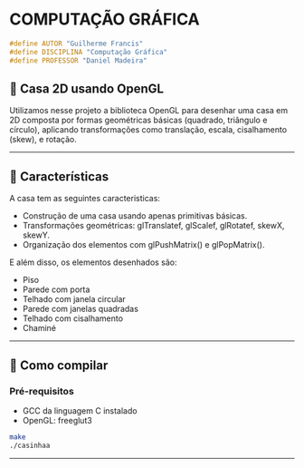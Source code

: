 # COMPUTAÇÃO GRÁFICA
```c
#define AUTOR "Guilherme Francis"
#define DISCIPLINA "Computação Gráfica"
#define PROFESSOR "Daniel Madeira"
```

## 🏡 Casa 2D usando OpenGL

Utilizamos nesse projeto a biblioteca OpenGL para desenhar uma casa em 2D composta por formas geométricas básicas (quadrado, triângulo e círculo), aplicando transformações como translação, escala, cisalhamento (skew), e rotação.

---

## 🧱 Características

A casa tem as seguintes caracteristicas:

- Construção de uma casa usando apenas primitivas básicas.
- Transformações geométricas: glTranslatef, glScalef, glRotatef, skewX, skewY.
- Organização dos elementos com glPushMatrix() e glPopMatrix().


E além disso, os elementos desenhados são:

- Piso
- Parede com porta
- Telhado com janela circular
- Parede com janelas quadradas
- Telhado com cisalhamento
- Chaminé

---

## 🚀 Como compilar

### Pré-requisitos

- GCC da linguagem C instalado
- OpenGL: freeglut3 

```bash
make
./casinhaa
```
---


&nbsp;